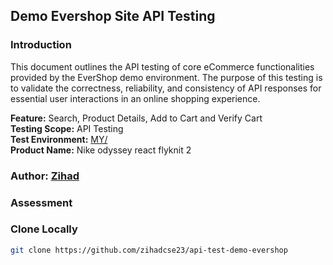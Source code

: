 ## Demo Evershop Site API Testing

### Introduction
This document outlines the API testing of core eCommerce functionalities provided by the EverShop demo environment. The purpose of this testing is to validate the correctness, reliability, and consistency of API responses for essential user interactions in an online shopping experience.

**Feature:** Search, Product Details, Add to Cart and Verify Cart <br>
**Testing Scope:** API Testing <br>
**Test Environment:** <a href="https://demo.evershop.io/" target="_blank">MY/</a> <br>
**Product Name:** Nike odyssey react flyknit 2

### Author: [Zihad](https://github.com/zihadcse23)


### Assessment

### Clone Locally
```bash 
git clone https://github.com/zihadcse23/api-test-demo-evershop
```
